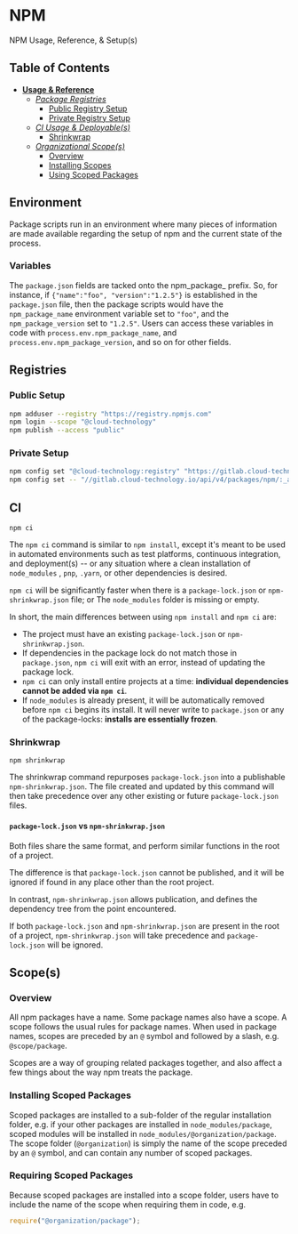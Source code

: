 # NPM #

NPM Usage, Reference, & Setup(s)

## Table of Contents ##

- [**Usage & Reference**](#npm)
    - [*Package Registries*](#Registries)
        - [Public Registry Setup](#public-setup)
        - [Private Registry Setup](#private-setup)
    - [*CI Usage & Deployable(s)*](#ci)
        - [Shrinkwrap](#shrinkwrap)
    - [*Organizational Scope(s)*](#scopes)
        - [Overview](#overview)
        - [Installing Scopes](#installing-scoped-packages)
        - [Using Scoped Packages](#requiring-scoped-packages)

## Environment ##

Package scripts run in an environment where many pieces of information are made available regarding the setup of npm and
the current state of the process.

### Variables ###

The `package.json` fields are tacked onto the npm_package_ prefix. So, for instance,
if `{"name":"foo", "version":"1.2.5"}` is established in the `package.json` file, then the package scripts would have
the `npm_package_name` environment variable set to `"foo"`, and the `npm_package_version` set to `"1.2.5"`. Users can
access these variables in code with `process.env.npm_package_name`, and `process.env.npm_package_version`, and so on for
other fields.

## Registries ##

### Public Setup ###

```bash
npm adduser --registry "https://registry.npmjs.com"
npm login --scope "@cloud-technology"
npm publish --access "public"
```

### Private Setup ###

```bash
npm config set "@cloud-technology:registry" "https://gitlab.cloud-technology.io/api/v4/packages/npm/" --location "project"
npm config set -- "//gitlab.cloud-technology.io/api/v4/packages/npm/:_authToken" "[Personal-Access-Token]" --location "user"
```

## CI ##

```npm
npm ci
```

The `npm ci` command is similar to `npm install`, except it's meant to be used in automated environments such as test
platforms, continuous integration, and deployment(s) -- or any situation where a clean installation of `node_modules`
, `pnp`, `.yarn`, or other dependencies is desired.

`npm ci` will be significantly faster when there is a `package-lock.json` or
`npm-shrinkwrap.json` file; or The `node_modules` folder is missing or empty.

In short, the main differences between using `npm install` and `npm ci` are:

- The project must have an existing `package-lock.json` or `npm-shrinkwrap.json`.
- If dependencies in the package lock do not match those in `package.json`, `npm ci` will exit with an error, instead of
  updating the package lock.
- `npm ci` can only install entire projects at a time: **individual dependencies cannot be added via `npm ci`**.
- If `node_modules` is already present, it will be automatically removed before
  `npm ci` begins its install. It will never write to `package.json` or any of the package-locks: **installs are
  essentially frozen**.

### Shrinkwrap ###

```npm
npm shrinkwrap
```

The shrinkwrap command repurposes `package-lock.json` into a publishable `npm-shrinkwrap.json`. The file created and
updated by this command will then take precedence over any other existing or future `package-lock.json` files.

#### `package-lock.json` vs `npm-shrinkwrap.json` ####

Both files share the same format, and perform similar functions in the root of a project.

The difference is that `package-lock.json` cannot be published, and it will be ignored if found in any place other than
the root project.

In contrast, `npm-shrinkwrap.json` allows publication, and defines the dependency tree from the point encountered.

If both `package-lock.json` and `npm-shrinkwrap.json` are present in the root of a project, `npm-shrinkwrap.json` will
take precedence and
`package-lock.json` will be ignored.

## Scope(s) ##

### Overview ###

All npm packages have a name. Some package names also have a scope. A scope follows the usual rules for package names.
When used in package names, scopes are preceded by an `@` symbol and followed by a slash, e.g. `@scope/package`.

Scopes are a way of grouping related packages together, and also affect a few things about the way npm treats the
package.

### Installing Scoped Packages ###

Scoped packages are installed to a sub-folder of the regular installation folder, e.g. if your other packages are
installed in `node_modules/package`, scoped modules will be installed in `node_modules/@organization/package`. The scope
folder (`@organization`) is simply the name of the scope preceded by an `@` symbol, and can contain any number of scoped
packages.

### Requiring Scoped Packages ###

Because scoped packages are installed into a scope folder, users have to include the name of the scope when requiring
them in code, e.g.

```javascript
require("@organization/package");
```
